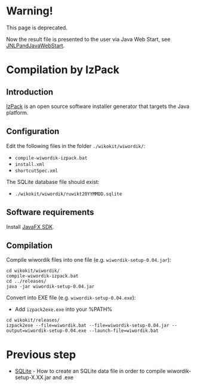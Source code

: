 # Warning! #

This page is deprecated.

Now the result file is presented to the user via Java Web Start, see [JNLPandJavaWebStart](JNLPandJavaWebStart.md).

# Compilation by IzPack #
## Introduction ##

[IzPack](http://en.wikipedia.org/wiki/IzPack) is an open source software installer generator that targets the Java platform.

## Configuration ##

Edit the following files in the folder `./wikokit/wiwordik/`:
  * `compile-wiwordik-izpack.bat`
  * `install.xml`
  * `shortcutSpec.xml`

The SQLite database file should exist:
  * `./wikokit/wiwordik/ruwikt20YYMMDD.sqlite`

## Software requirements ##
Install [JavaFX SDK](http://javafx.com/downloads).

## Compilation ##

Compile wiwordik files into one file (e.g. `wiwordik-setup-0.04.jar`):
```
cd wikokit/wiwordik/
compile-wiwordik-izpack.bat
cd ../releases/
java -jar wiwordik-setup-0.04.jar
```

Convert into EXE file (e.g. `wiwordik-setup-0.04.exe`):
  * Add `izpack2exe.exe` into your %PATH%

```
cd wikokit/releases/
izpack2exe --file=wiwordik.bat --file=wiwordik-setup-0.04.jar --output=wiwordik-setup-0.04.exe --launch-file=wiwordik.bat
```

# Previous step #
  * [SQLite](SQLite.md) - How to create an SQLite data file in order to compile wiwordik-setup-X.XX.jar and .exe